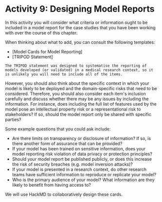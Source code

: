 # Activity 9: Designing Model Reports

In this activity you will consider what criteria or information ought to be included in a model report for the case studies that you have been working with over the course of this chapter. 

When thinking about what to add, you can consult the following templates:

- [Model Cards for Model Reporting]
- [TRIPOD Statement]

```{admonition} Note
The TRIPOD statement was designed to systematise the reporting of models developed (or validated) in a medical research context, so it is unlikely you will need to include all of the items.
```

However, you should also think about the specific context in which your model is likely to be deployed and the domain-specific risks that need to be considered. 
Therefore, you should also consider each item's inclusion carefully and discuss whether there may be any issues by including the information.
For instance, does including the full list of features used by the model pose an intellectual property risk or a representational risk to stakeholders? 
If so, should the model report only be shared with specific parties?

Some example questions that you could ask include:

- Are there limits on transparency or disclosure of information? If so, is there another form of assurance that can be provided?
- If your model has been trained on sensitive information, does your model reporting risk violation of data privacy or protection principles?
- Should your model report be published publicly, or does this increase the risk of security breaches (e.g. model inversion attacks)?
- If your model is presented in a research context, do other research teams have sufficient information to reproduce or replicate your model?
- Who is the primary audience of your model? What information are they likely to benefit from having access to?

We will use HackMD to collaboratively design these cards.

<!---

### Activity 8: Designing Model Cards

In this activity you will design hypothetical model reports for the case studies that you have been considering throughout the chapter.

Please visit https://bit.ly/3B4VllZ to view the associated instructions.

--->